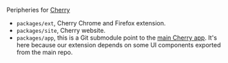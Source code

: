 Peripheries for [Cherry](https://github.com/haishanh/cherry)

- `packages/ext`, Cherry Chrome and Firefox extension.
- `packages/site`, Cherry website.
- `packages/app`, this is a Git submodule point to the [main Cherry app](https://github.com/haishanh/cherry). It's here because our extension depends on some UI components exported from the main repo.
